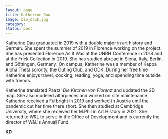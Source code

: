 ```yaml
---
layout: page
title: Katherine Dau
image: bio_dauk.jpg
category:
status: past
---
```


Katherine Dau graduated in 2019 with a double major in art history and German. She spent the summer of 2019 in Florence working on the project. She has presented Florence As It Was at the UNRH Conference in 2018 and at the Frick Collection in 2019. She has studied abroad in Siena, Italy, Berlin, and Göttingen, Germany. On campus, Katherine was a member of Kappa Alpha Theta sorority, the Outing Club, and ODK. During her free time Katherine enjoys travel, cooking, reading, yoga, and spending time outside with friends.

Katherine translated Paatz' *Die Kirchen von Florenz* and updated the 2D map. She also modeled altarpieces and worked on site maintenance. Katherine received a Fulbright in 2019 and worked in Austria until the pandemic cut her time there short. She then studied at Cambridge University, where she received her M.Phil in Art History in 2021. She returned to W&L to serve in the Office of Development and is currently the director of W&L's Annual Fund.

__KD__
